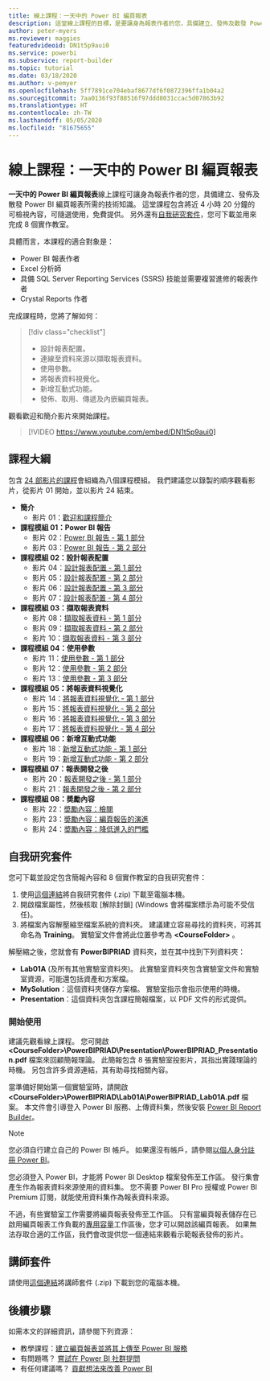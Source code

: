 ```yaml
---
title: 線上課程：一天中的 Power BI 編頁報表
description: 這堂線上課程的目標，是要讓身為報表作者的您，具備建立、發佈及散發 Power BI 編頁報表所需的技術知識。
author: peter-myers
ms.reviewer: maggies
featuredvideoid: DN1t5p9aui0
ms.service: powerbi
ms.subservice: report-builder
ms.topic: tutorial
ms.date: 03/18/2020
ms.author: v-pemyer
ms.openlocfilehash: 5ff7891ce704ebaf8677df6f0872396ffa1b04a2
ms.sourcegitcommit: 7aa0136f93f88516f97ddd8031ccac5d07863b92
ms.translationtype: HT
ms.contentlocale: zh-TW
ms.lasthandoff: 05/05/2020
ms.locfileid: "81675655"
---
```

# <a name="online-course-power-bi-paginated-reports-in-a-day"></a>線上課程：一天中的 Power BI 編頁報表

**一天中的 Power BI 編頁報表**線上課程可讓身為報表作者的您，具備建立、發佈及散發 Power BI 編頁報表所需的技術知識。 這堂課程包含將近 4 小時 20 分鐘的可檢視內容，可隨選使用，免費提供。 另外還有[自我研究套件](#self-study-kit)，您可下載並用來完成 8 個實作教室。

具體而言，本課程的適合對象是：

- Power BI 報表作者
- Excel 分析師
- 具備 SQL Server Reporting Services (SSRS) 技能並需要複習進修的報表作者
- Crystal Reports 作者

完成課程時，您將了解如何：

> [!div class="checklist"]
> - 設計報表配置。
> - 連線至資料來源以擷取報表資料。
> - 使用參數。
> - 將報表資料視覺化。
> - 新增互動式功能。
> - 發佈、取用、傳遞及內嵌編頁報表。

觀看歡迎和簡介影片來開始課程。

> [!VIDEO https://www.youtube.com/embed/DN1t5p9aui0]

## <a name="course-outline"></a>課程大綱

包含 [24 部影片的課程](https://www.youtube.com/playlist?list=PL1N57mwBHtN1icIhpjQOaRL8r9G-wytpT)會組織為八個課程模組。 我們建議您以錄製的順序觀看影片，從影片 01 開始，並以影片 24 結束。

- **簡介**
  - 影片 01：[歡迎和課程簡介](https://www.youtube.com/watch?v=DN1t5p9aui0&list=PL1N57mwBHtN1icIhpjQOaRL8r9G-wytpT)
- **課程模組 01：Power BI 報告**
  - 影片 02：[Power BI 報告 - 第 1 部分](https://www.youtube.com/watch?v=s6Amctk3Z_g&list=PL1N57mwBHtN1icIhpjQOaRL8r9G-wytpT)
  - 影片 03：[Power BI 報告 - 第 2 部分](https://www.youtube.com/watch?v=jXTiYJKw1Rs&list=PL1N57mwBHtN1icIhpjQOaRL8r9G-wytpT)
- **課程模組 02：設計報表配置**
  - 影片 04：[設計報表配置 - 第 1 部分](https://www.youtube.com/watch?v=EjHANN3rGNs&list=PL1N57mwBHtN1icIhpjQOaRL8r9G-wytpT)
  - 影片 05：[設計報表配置 - 第 2 部分](https://www.youtube.com/watch?v=2CZIrJU_HZU&list=PL1N57mwBHtN1icIhpjQOaRL8r9G-wytpT)
  - 影片 06：[設計報表配置 - 第 3 部分](https://www.youtube.com/watch?v=eaFFzkT6pxE&list=PL1N57mwBHtN1icIhpjQOaRL8r9G-wytpT)
  - 影片 07：[設計報表配置 - 第 4 部分](https://www.youtube.com/watch?v=0z576TI27Vg&list=PL1N57mwBHtN1icIhpjQOaRL8r9G-wytpT)
- **課程模組 03：擷取報表資料**
  - 影片 08：[擷取報表資料 - 第 1 部分](https://www.youtube.com/watch?v=SHGTTYXtio0&list=PL1N57mwBHtN1icIhpjQOaRL8r9G-wytpT)
  - 影片 09：[擷取報表資料 - 第 2 部分](https://www.youtube.com/watch?v=1Dzd9wb7XUY&list=PL1N57mwBHtN1icIhpjQOaRL8r9G-wytpT)
  - 影片 10：[擷取報表資料 - 第 3 部分](https://www.youtube.com/watch?v=OFXG7sl5L2o&list=PL1N57mwBHtN1icIhpjQOaRL8r9G-wytpT)
- **課程模組 04：使用參數**
  - 影片 11：[使用參數 - 第 1 部分](https://www.youtube.com/watch?v=o7WaK88kheA&list=PL1N57mwBHtN1icIhpjQOaRL8r9G-wytpT)
  - 影片 12：[使用參數 - 第 2 部分](https://www.youtube.com/watch?v=okj6wO72clQ&list=PL1N57mwBHtN1icIhpjQOaRL8r9G-wytpT)
  - 影片 13：[使用參數 - 第 3 部分](https://www.youtube.com/watch?v=13-6sWIRD74&list=PL1N57mwBHtN1icIhpjQOaRL8r9G-wytpT)
- **課程模組 05：將報表資料視覺化**
  - 影片 14：[將報表資料視覺化 - 第 1 部分](https://www.youtube.com/watch?v=b4TxBBtOWSw&list=PL1N57mwBHtN1icIhpjQOaRL8r9G-wytpT)
  - 影片 15：[將報表資料視覺化 - 第 2 部分](https://www.youtube.com/watch?v=JhEa_TugXeE&list=PL1N57mwBHtN1icIhpjQOaRL8r9G-wytpT)
  - 影片 16：[將報表資料視覺化 - 第 3 部分](https://www.youtube.com/watch?v=dliLsRvQB-c&list=PL1N57mwBHtN1icIhpjQOaRL8r9G-wytpT)
  - 影片 17：[將報表資料視覺化 - 第 4 部分](https://www.youtube.com/watch?v=5yHxuRRP_eU&list=PL1N57mwBHtN1icIhpjQOaRL8r9G-wytpT)
- **課程模組 06：新增互動式功能**
  - 影片 18：[新增互動式功能 - 第 1 部分](https://www.youtube.com/watch?v=LInMHpTEaI0&list=PL1N57mwBHtN1icIhpjQOaRL8r9G-wytpT)
  - 影片 19：[新增互動式功能 - 第 2 部分](https://www.youtube.com/watch?v=b_pr1xsbRJc&list=PL1N57mwBHtN1icIhpjQOaRL8r9G-wytpT)
- **課程模組 07：報表開發之後**
  - 影片 20：[報表開發之後 - 第 1 部分](https://www.youtube.com/watch?v=1CgDVDslwvs&list=PL1N57mwBHtN1icIhpjQOaRL8r9G-wytpT)
  - 影片 21：[報表開發之後 - 第 2 部分](https://www.youtube.com/watch?v=KRwtl7h0ynI&list=PL1N57mwBHtN1icIhpjQOaRL8r9G-wytpT)
- **課程模組 08：奬勵內容**
  - 影片 22：[奬勵內容：檢閱](https://www.youtube.com/watch?v=w5zlJ8BodxI&list=PL1N57mwBHtN1icIhpjQOaRL8r9G-wytpT)
  - 影片 23：[奬勵內容：編頁報告的演進](https://www.youtube.com/watch?v=pevpai65MvY&list=PL1N57mwBHtN1icIhpjQOaRL8r9G-wytpT)
  - 影片 24：[奬勵內容：降低進入的門檻](https://www.youtube.com/watch?v=vu32LfckCt8&list=PL1N57mwBHtN1icIhpjQOaRL8r9G-wytpT)

## <a name="self-study-kit"></a>自我研究套件

您可下載並設定包含簡報內容和 8 個實作教室的自我研究套件：

1. 使用[這個連結](https://aka.ms/priad-student)將自我研究套件 (.zip) 下載至電腦本機。
1. 開啟檔案屬性，然後核取 [解除封鎖] (Windows 會將檔案標示為可能不受信任)。
1. 將檔案內容解壓縮至檔案系統的資料夾。 建議建立容易尋找的資料夾，可將其命名為 **Training**。 實驗室文件會將此位置參考為 **&lt;CourseFolder&gt;** 。

解壓縮之後，您就會有 **PowerBIPRIAD** 資料夾，並在其中找到下列資料夾：

- **Lab01A** (及所有其他實驗室資料夾)。 此實驗室資料夾包含實驗室文件和實驗室資源，可能還包括資產和方案檔。
- **MySolution**：這個資料夾儲存方案檔。 實驗室指示會指示使用的時機。
- **Presentation**：這個資料夾包含課程簡報檔案，以 PDF 文件的形式提供。

### <a name="getting-started"></a>開始使用

建議先觀看線上課程。 您可開啟 **&lt;CourseFolder&gt;\PowerBIPRIAD\Presentation\PowerBIPRIAD_Presentation.pdf** 檔案來回顧簡報理論。 此簡報包含 8 張實驗室投影片，其指出實踐理論的時機。 另包含許多資源連結，其有助尋找相關內容。

當準備好開始第一個實驗室時，請開啟 **&lt;CourseFolder&gt;\PowerBIPRIAD\Lab01A\PowerBIPRIAD_Lab01A.pdf** 檔案。 本文件會引導登入 Power BI 服務、上傳資料集，然後安裝 [Power BI Report Builder](report-builder-power-bi.md)。

> [!NOTE]
> 您必須自行建立自己的 Power BI 帳戶。 如果還沒有帳戶，請參閱[以個人身分註冊 Power BI](../service-self-service-signup-for-power-bi.md)。
>
> 您必須登入 Power BI，才能將 Power BI Desktop 檔案發佈至工作區。 發行集會產生作為報表資料來源使用的資料集。 您不需要 Power BI Pro 授權或 Power BI Premium 訂閱，就能使用資料集作為報表資料來源。
>
> 不過，有些實驗室工作需要將編頁報表發佈至工作區。 只有當編頁報表儲存在已啟用編頁報表工作負載的[專用容量](../service-premium-what-is.md#dedicated-capacities)工作區後，您才可以開啟該編頁報表。 如果無法存取合適的工作區，我們會改提供您一個連結來觀看示範報表發佈的影片。

## <a name="instructor-kit"></a>講師套件

請使用[這個連結](https://aka.ms/priad-instructor)將講師套件 (.zip) 下載到您的電腦本機。

## <a name="next-steps"></a>後續步驟

如需本文的詳細資訊，請參閱下列資源：

- 教學課程：[建立編頁報表並將其上傳至 Power BI 服務](paginated-reports-quickstart-aw.md)
- 有問題嗎？ [嘗試在 Power BI 社群提問](https://community.powerbi.com/)
- 有任何建議嗎？ [貢獻想法來改善 Power BI](https://ideas.powerbi.com/)
